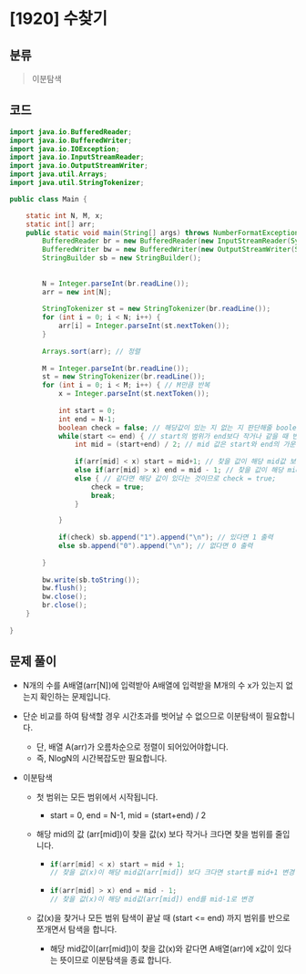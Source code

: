 # [1920] 수찾기

## 분류
> 이분탐색

## 코드
```java
import java.io.BufferedReader;
import java.io.BufferedWriter;
import java.io.IOException;
import java.io.InputStreamReader;
import java.io.OutputStreamWriter;
import java.util.Arrays;
import java.util.StringTokenizer;

public class Main {

	static int N, M, x; 
	static int[] arr;
	public static void main(String[] args) throws NumberFormatException, IOException {
		BufferedReader br = new BufferedReader(new InputStreamReader(System.in));
		BufferedWriter bw = new BufferedWriter(new OutputStreamWriter(System.out));
		StringBuilder sb = new StringBuilder();
		
		
		N = Integer.parseInt(br.readLine());
		arr = new int[N];
		
		StringTokenizer st = new StringTokenizer(br.readLine());
		for (int i = 0; i < N; i++) {
			arr[i] = Integer.parseInt(st.nextToken());
		}
		
		Arrays.sort(arr); // 정렬
		
		M = Integer.parseInt(br.readLine());
		st = new StringTokenizer(br.readLine());
		for (int i = 0; i < M; i++) { // M만큼 반복
			x = Integer.parseInt(st.nextToken());
			
			int start = 0;
			int end = N-1;
			boolean check = false; // 해당값이 있는 지 없는 지 판단해줄 boolean
			while(start <= end) { // start의 범위가 end보다 작거나 같을 때 반복
				int mid = (start+end) / 2; // mid 값은 start와 end의 가운데 값이 되어야 하므로
				
				if(arr[mid] < x) start = mid+1; // 찾을 값이 해당 mid값 보다 크다면 start를 mid+1 변경
				else if(arr[mid] > x) end = mid - 1; // 찾을 값이 해당 mid값 보다 작다면 end를 mid-1로 변경
				else { // 같다면 해당 값이 있다는 것이므로 check = true;
					check = true;
					break;
				}

			}
			
			if(check) sb.append("1").append("\n"); // 있다면 1 출력
			else sb.append("0").append("\n"); // 없다면 0 출력
			
		}
		
		bw.write(sb.toString());
		bw.flush();
		bw.close();
		br.close();
	}
	
}


```

## 문제 풀이

- N개의 수를 A배열(arr[N])에 입력받아 A배열에 입력받을 M개의 수 x가 있는지 없는지 확인하는 문제입니다.

- 단순 비교를 하여 탐색할 경우 시간초과를 벗어날 수 없으므로 이분탐색이 필요합니다.

  - 단, 배열 A(arr)가 오름차순으로 정렬이 되어있어야합니다.
  - 즉, NlogN의 시간복잡도만 필요합니다.

- 이분탐색

  - 첫 범위는 모든 범위에서 시작됩니다.

    - start = 0, end = N-1, mid = (start+end) / 2

  - 해당 mid의 값 (arr[mid])이 찾을 값(x) 보다 작거나 크다면 찾을 범위를 줄입니다.

    - ```java
      if(arr[mid] < x) start = mid + 1;
      // 찾을 값(x)이 해당 mid값(arr[mid]) 보다 크다면 start를 mid+1 변경
      ```

    - ```java
      if(arr[mid] > x) end = mid - 1;
      // 찾을 값(x)이 해당 mid값(arr[mid]) end를 mid-1로 변경
      ```

  - 값(x)을 찾거나 모든 범위 탐색이 끝날 때 (start <= end) 까지 범위를 반으로 쪼개면서 탐색을 합니다.

    - 해당 mid값이(arr[mid])이 찾을 값(x)와 같다면 A배열(arr)에 x값이 있다는 뜻이므로 이분탐색을 종료 합니다.

    